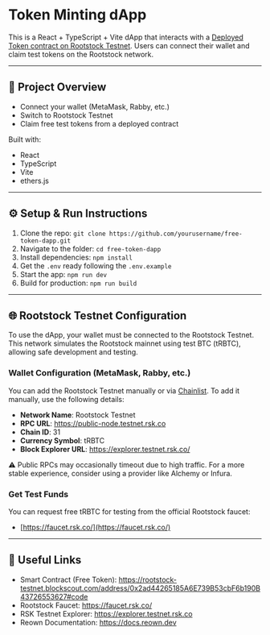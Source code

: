 # Token Minting dApp

This is a React + TypeScript + Vite dApp that interacts with a [Deployed Token contract on Rootstock Testnet](https://rootstock-testnet.blockscout.com/address/0x2ad44265185A6E739B53cbF6b190B43726553627#code). Users can connect their wallet and claim test tokens on the Rootstock network.

---

## 🚀 Project Overview

- Connect your wallet (MetaMask, Rabby, etc.)
- Switch to Rootstock Testnet
- Claim free test tokens from a deployed contract

Built with:
- React
- TypeScript
- Vite
- ethers.js

---

## ⚙️ Setup & Run Instructions

1. Clone the repo: `git clone https://github.com/yourusername/free-token-dapp.git`
2. Navigate to the folder: `cd free-token-dapp`
3. Install dependencies: `npm install`
4. Get the `.env` ready following the `.env.example`
5. Start the app: `npm run dev`
6. Build for production: `npm run build`


---

## 🌐 Rootstock Testnet Configuration

To use the dApp, your wallet must be connected to the Rootstock Testnet. This network simulates the Rootstock mainnet using test BTC (tRBTC), allowing safe development and testing.

### Wallet Configuration (MetaMask, Rabby, etc.)

You can add the Rootstock Testnet manually or via [Chainlist](https://chainlist.org/). To add it manually, use the following details:

- **Network Name**: Rootstock Testnet  
- **RPC URL**: https://public-node.testnet.rsk.co  
- **Chain ID**: 31  
- **Currency Symbol**: tRBTC  
- **Block Explorer URL**: https://explorer.testnet.rsk.co/

⚠️ Public RPCs may occasionally timeout due to high traffic. For a more stable experience, consider using a provider like Alchemy or Infura.

### Get Test Funds

You can request free tRBTC for testing from the official Rootstock faucet:

- [https://faucet.rsk.co/](https://faucet.rsk.co/)

---

## 🔗 Useful Links

- Smart Contract (Free Token): https://rootstock-testnet.blockscout.com/address/0x2ad44265185A6E739B53cbF6b190B43726553627#code  
- Rootstock Faucet: https://faucet.rsk.co/  
- RSK Testnet Explorer: https://explorer.testnet.rsk.co  
- Reown Documentation: https://docs.reown.dev
